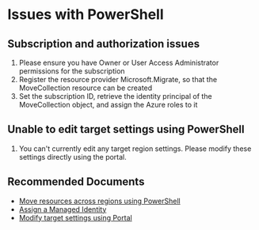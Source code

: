 <properties
  pagetitle="Issues with PowerShell "
  service=""
  resource=""
  ms.author="prkazasr"
  selfhelptype="Generic"
  supporttopicids="32746789"
  productpesids="17321"
  cloudenvironments="public"
  articleid="d03592ff-ec7e-4639-b629-b730a32ef437"
  ownershipid="Compute_AzureMigrate" />
# Issues with PowerShell 


## Subscription and authorization issues

1. Please ensure you have Owner or User Access Administrator permissions for the subscription
2. Register the resource provider Microsoft.Migrate, so that the MoveCollection resource can be created
3. Set the subscription ID, retrieve the identity principal of the MoveCollection object, and assign the Azure roles to it

## Unable to edit target settings using PowerShell

1. You can't currently edit any target region settings. Please modify these settings directly using the portal.

## **Recommended Documents**

* [Move resources across regions using PowerShell](https://docs.microsoft.com/azure/resource-mover/move-region-powershell)
* [Assign a Managed Identity](https://docs.microsoft.com/azure/resource-mover/move-region-powershell)
* [Modify target settings using Portal](https://docs.microsoft.com/azure/resource-mover/modify-target-settings)
